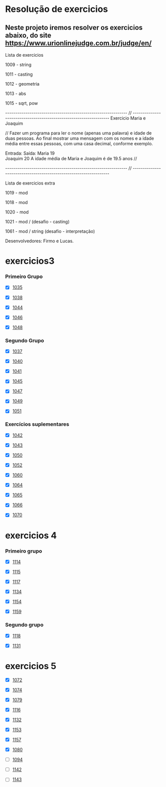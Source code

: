 

<h1 aling="center">Resolução de exercicios</h1>

## Neste projeto iremos resolver os exercicios abaixo, do site https://www.urionlinejudge.com.br/judge/en/
Lista de exercicios


1009 - string

1011 - casting

1012 - geometria

1013 - abs

1015 - sqrt, pow


------------------------------------------------------------- // ------------------------------------------------------------------
Exercicio Maria e Joaquim


 // Fazer um programa para ler o nome (apenas uma palavra) e idade de duas pessoas.  Ao final mostrar uma mensagem com os nomes e a idade média entre essas pessoas, 
 com uma casa decimal, conforme exemplo.

 Entrada:					Saída:
Maria 19		
Joaquim 20				A idade média de Maria e Joaquim é de 19.5 anos   // 

------------------------------------------------------------- // ------------------------------------------------------------------

Lista de exercicios extra

1019 - mod

1018 - mod

1020 - mod

1021 - mod / (desafio - casting)

1061 - mod / string (desafio - interpretação)


Desenvolvedores: Firmo e Lucas.



# exercicios3

<h3> Primeiro Grupo </h3>

-[x] <a href="https://www.urionlinejudge.com.br/judge/pt/problems/view/1035">1035</a>
 
-[x] <a href="https://www.urionlinejudge.com.br/judge/pt/problems/view/1038">1038</a>
 
-[x] <a href="https://www.urionlinejudge.com.br/judge/pt/problems/view/1044">1044</a>
 
-[x] <a href="https://www.urionlinejudge.com.br/judge/pt/problems/view/1046">1046</a>
 
-[x] <a href="https://www.urionlinejudge.com.br/judge/pt/problems/view/1048">1048</a>


<h3> Segundo Grupo </h3>

-[x] <a href="https://www.urionlinejudge.com.br/judge/pt/problems/view/1037">1037</a>
 
-[x] <a href="https://www.urionlinejudge.com.br/judge/pt/problems/view/1040">1040</a>
 
-[x] <a href="https://www.urionlinejudge.com.br/judge/pt/problems/view/1041">1041</a>
 
-[x] <a href="https://www.urionlinejudge.com.br/judge/pt/problems/view/1045">1045</a>
 
-[x] <a href="https://www.urionlinejudge.com.br/judge/pt/problems/view/1047">1047</a>
 
-[x] <a href="https://www.urionlinejudge.com.br/judge/pt/problems/view/1049">1049</a>
 
-[x] <a href="https://www.urionlinejudge.com.br/judge/pt/problems/view/1051">1051</a>


<h3> Exercícios suplementares </h3>

-[x] <a href="https://www.urionlinejudge.com.br/judge/pt/problems/view/1042">1042</a>
 
-[x] <a href="https://www.urionlinejudge.com.br/judge/pt/problems/view/1043">1043</a>
 
-[x] <a href="https://www.urionlinejudge.com.br/judge/pt/problems/view/1050">1050</a>
 
-[x] <a href="https://www.urionlinejudge.com.br/judge/pt/problems/view/1052">1052</a>
 
-[x] <a href="https://www.urionlinejudge.com.br/judge/pt/problems/view/1060">1060</a>
 
-[x] <a href="https://www.urionlinejudge.com.br/judge/pt/problems/view/1064">1064</a>
 
-[x] <a href="https://www.urionlinejudge.com.br/judge/pt/problems/view/1065">1065</a>
 
-[x] <a href="https://www.urionlinejudge.com.br/judge/pt/problems/view/1066">1066</a>
 
-[x] <a href="https://www.urionlinejudge.com.br/judge/pt/problems/view/1070">1070</a>

# exercicios 4

<h3> Primeiro grupo </h3>

-[x] <a href="https://www.urionlinejudge.com.br/judge/pt/problems/view/1114">1114</a>
 
-[x] <a href="https://www.urionlinejudge.com.br/judge/pt/problems/view/1115">1115</a>
 
-[x] <a href="https://www.urionlinejudge.com.br/judge/pt/problems/view/1117">1117</a>
 
-[x] <a href="https://www.urionlinejudge.com.br/judge/pt/problems/view/1134">1134</a>
 
-[x] <a href="https://www.urionlinejudge.com.br/judge/pt/problems/view/1154">1154</a>
 
-[x] <a href="https://www.urionlinejudge.com.br/judge/pt/problems/view/1159">1159</a>

<h3> Segundo grupo </h3>

-[x] <a href="https://www.urionlinejudge.com.br/judge/pt/problems/view/1118">1118</a>
 
-[x] <a href="https://www.urionlinejudge.com.br/judge/pt/problems/view/1131">1131</a>

# exercicios 5

-[x] <a href="https://www.urionlinejudge.com.br/judge/pt/problems/view/1072">1072</a>
 
-[x] <a href="https://www.urionlinejudge.com.br/judge/pt/problems/view/1074">1074</a>

-[x] <a href="https://www.urionlinejudge.com.br/judge/pt/problems/view/1079">1079</a>

-[x] <a href="https://www.urionlinejudge.com.br/judge/pt/problems/view/1116">1116</a>

-[x] <a href="https://www.urionlinejudge.com.br/judge/pt/problems/view/1132">1132</a>

-[x] <a href="https://www.urionlinejudge.com.br/judge/pt/problems/view/1153">1153</a>

-[x] <a href="https://www.urionlinejudge.com.br/judge/pt/problems/view/1157">1157</a>

-[x] <a href="https://www.urionlinejudge.com.br/judge/pt/problems/view/1080">1080</a>

-[ ] <a href="https://www.urionlinejudge.com.br/judge/pt/problems/view/1094">1094</a>

-[ ] <a href="https://www.urionlinejudge.com.br/judge/pt/problems/view/1142">1142</a>

-[ ] <a href="https://www.urionlinejudge.com.br/judge/pt/problems/view/1143">1143</a>








